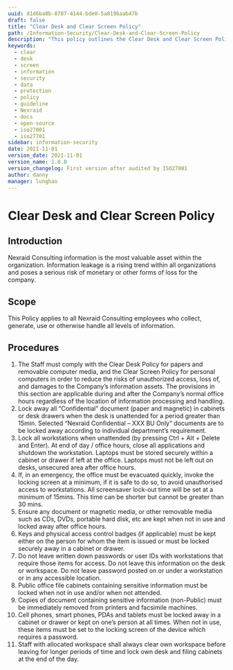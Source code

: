 ```yaml
---
uuid: d1d6ba8b-8787-4144-bde0-5a819baab47b
draft: false
title: "Clear Desk and Clear Screen Policy"
path: /Information-Security/Clear-Desk-and-Clear-Screen-Policy
description: "This policy outlines the Clear Desk and Clear Screen Policy for Nexraid's information system."
keywords: 
  - clear
  - desk
  - screen
  - information
  - security
  - data
  - protection
  - policy
  - guideline
  - Nexraid
  - docs
  - open-source
  - iso27001
  - iso27701
sidebar: information-security
date: 2021-11-01
version_date: 2021-11-01
version_name: 1.0.0
version_changelog: First version after audited by ISO27001
author: danny
manager: lunghao
---
```


# Clear Desk and Clear Screen Policy

## Introduction
Nexraid Consulting information is the most valuable asset within the organization. Information leakage is a rising trend within all organizations and poses a serious risk of monetary or other forms of loss for the company.

## Scope
This Policy applies to all Nexraid Consulting employees who collect, generate, use or otherwise handle all levels of information.

## Procedures
1. The Staff must comply with the Clear Desk Policy for papers and removable computer media, and the Clear Screen Policy for personal computers in order to reduce the risks of unauthorized access, loss of, and damages to the Company’s information assets. The provisions in this section are applicable during and after the Company’s normal office hours regardless of the location of information processing and handling.
2. Lock away all “Confidential” document (paper and magnetic) in cabinets or desk drawers when the desk is unattended for a period greater than 15min. Selected “Nexraid Confidential – XXX BU Only” documents are to be locked away according to individual department’s requirement.
3. Lock all workstations when unattended (by pressing Ctrl + Alt + Delete and Enter). At end of day / office hours, close all applications and shutdown the workstation. Laptops must be stored securely within a cabinet or drawer if left at the office. Laptops must not be left out on desks, unsecured area after office hours.
4. If, in an emergency, the office must be evacuated quickly, invoke the locking screen at a minimum, if it is safe to do so, to avoid unauthorised access to workstations. All screensaver lock-out time will be set at a minimum of 15mins. This time can be shorter but cannot be greater than 30 mins.
5. Ensure any document or magnetic media, or other removable media such as CDs, DVDs, portable hard disk, etc are kept when not in use and locked away after office hours.
6. Keys and physical access control badges (if applicable) must be kept either on the person for whom the item is issued or must be locked securely away in a cabinet or drawer.
7. Do not leave written down passwords or user IDs with workstations that require those items for access. Do not leave this information on the desk or workspace. Do not leave password posted on or under a workstation or in any accessible location.
8. Public office file cabinets containing sensitive information must be locked when not in use and/or when not attended.
9. Copies of document containing sensitive information (non-Public) must be immediately removed from printers and facsimile machines.
10. Cell phones, smart phones, PDAs and tablets must be locked away in a cabinet or drawer or kept on one’s person at all times. When not in use, these items must be set to the locking screen of the device which requires a password.
11. Staff with allocated workspace shall always clear own workspace before leaving for longer periods of time and lock own desk and filing cabinets at the end of the day.